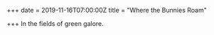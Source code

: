 +++
date = 2019-11-16T07:00:00Z
title = "Where the Bunnies Roam"

+++
In the fields of green galore.